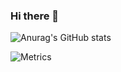 ### Hi there 👋
![Anurag's GitHub stats](https://github-readme-stats.vercel.app/api?username=nibilin33&hide=contribs,prs)

![Metrics](https://metrics.lecoq.io/nibilin33?template=classic&config.timezone=Africa%2FMogadishu)

<!--
**nibilin33/nibilin33** is a ✨ _special_ ✨ repository because its `README.md` (this file) appears on your GitHub profile.

Here are some ideas to get you started:

- 🔭 I’m currently working on ...
- 🌱 I’m currently learning ...
- 👯 I’m looking to collaborate on ...
- 🤔 I’m looking for help with ...
- 💬 Ask me about ...
- 📫 How to reach me: ...
- 😄 Pronouns: ...
- ⚡ Fun fact: ...
-->
